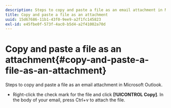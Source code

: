 ```yaml
---
description: Steps to copy and paste a file as an email attachment in Microsoft Outlook.
title: Copy and paste a file as an attachment
uuid: 15d67686-11b1-43f0-9ee9-a2f1fc145823
exl-id: e45fbe0f-573f-4ac0-b5d4-a2f41002a70d
---
```

# Copy and paste a file as an attachment{#copy-and-paste-a-file-as-an-attachment}

Steps to copy and paste a file as an email attachment in Microsoft Outlook.

* Right-click the check mark for the file and click **[!UICONTROL Copy]**. In the body of your email, press Ctrl+v to attach the file.
